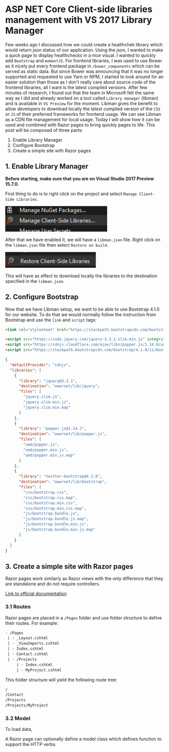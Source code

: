 # ASP NET Core Client-side libraries management with VS 2017 Library Manager

Few weeks ago I discussed how we could create a healthchek library which would return json status of our application. Using the json, I wanted to make a quick page to display healthchecks in a nice visual. I wanted to quickly add `Bootstrap` and `momentJS`. For frontend libraries, I was used to use Bower as it nicely put every frontend package in `/bower_components` which can be served as static data. But since Bower was announcing that it was no longer supported and requested to use Yarn or NPM, I started to look around for an easier solution than those as I don't really care about source code of the frontend libraries, all I want is the latest compiled versions. After few minutes of research, I found out that the team in Microsoft felt the same way as I did and already worked on a tool called `Library manager` (libman) and is available in `VS Preview` for the moment. Libman gives the benefit to allow developers to download locally the latest compiled version of the `CSS` or `JS` of their preferred frameworks for frontend usage. We can see Libman as a CDN file management for local usage. Today I will show how it can be used and combined with Razor pages to bring quickly pages to life. This post will be composed of three parts:

1. Enable Library Manager
2. Configure Bootstrap
3. Create a simple site with Razor pages

## 1. Enable Library Manager

__Before starting, make sure that you are on Visual Studio 2017 Preview 15.7.0.__

First thing to do is to right click on the project and select `Manage Client-Side Libraries`.

![libman_1](https://raw.githubusercontent.com/Kimserey/BlogArchive/master/img/20180511_libman/libman_1.PNG)

After that we have enabled it, we will have a `libman.json` file. Right click on the `libman.json` file then select `Restore on build`. 

![libman_2](https://raw.githubusercontent.com/Kimserey/BlogArchive/master/img/20180511_libman/libman_2.PNG)

This will have as effect to download locally the libraries to the destination specified in the `libman.json`.

## 2. Configure Bootstrap

Now that we have Libman setup, we want to be able to use Bootstrap 4.1.0 for our website. To do that we would normally follow the instruction from Bootstrap and use the `link` and `script` tags:

```html
<link rel="stylesheet" href="https://stackpath.bootstrapcdn.com/bootstrap/4.1.0/css/bootstrap.min.css" integrity="sha384-9gVQ4dYFwwWSjIDZnLEWnxCjeSWFphJiwGPXr1jddIhOegiu1FwO5qRGvFXOdJZ4" crossorigin="anonymous">
```

```html
<script src="https://code.jquery.com/jquery-3.3.1.slim.min.js" integrity="sha384-q8i/X+965DzO0rT7abK41JStQIAqVgRVzpbzo5smXKp4YfRvH+8abtTE1Pi6jizo" crossorigin="anonymous"></script>
<script src="https://cdnjs.cloudflare.com/ajax/libs/popper.js/1.14.0/umd/popper.min.js" integrity="sha384-cs/chFZiN24E4KMATLdqdvsezGxaGsi4hLGOzlXwp5UZB1LY//20VyM2taTB4QvJ" crossorigin="anonymous"></script>
<script src="https://stackpath.bootstrapcdn.com/bootstrap/4.1.0/js/bootstrap.min.js" integrity="sha384-uefMccjFJAIv6A+rW+L4AHf99KvxDjWSu1z9VI8SKNVmz4sk7buKt/6v9KI65qnm" crossorigin="anonymous"></script>
```

```json
{
  "defaultProvider": "cdnjs",
  "libraries": [
    {
      "library": "jquery@3.3.1",
      "destination": "wwwroot/lib/jquery",
      "files": [
        "jquery.slim.js",
        "jquery.slim.min.js",
        "jquery.slim.min.map"
      ]
    },
    {
      "library": "popper.js@1.14.3",
      "destination": "wwwroot/lib/popper.js",
      "files": [
        "umd/popper.js",
        "umd/popper.min.js",
        "umd/popper.min.js.map"
      ]
    },
    {
      "library": "twitter-bootstrap@4.1.0",
      "destination": "wwwroot/lib/bootstrap",
      "files": [
        "css/bootstrap.css",
        "css/bootstrap.css.map",
        "css/bootstrap.min.css",
        "css/bootstrap.min.css.map",
        "js/bootstrap.bundle.js",
        "js/bootstrap.bundle.js.map",
        "js/bootstrap.bundle.min.js",
        "js/bootstrap.bundle.min.js.map"
      ]
    }
  ]
}
```

## 3. Create a simple site with Razor pages

Razor pages work similarly as Razor views with the only difference that they are standalone and do not require controllers.

[Link to official documentation](https://docs.microsoft.com/en-us/aspnet/core/mvc/razor-pages/?view=aspnetcore-2.1&tabs=visual-studio)

### 3.1 Routes

Razor pages are placed in a `/Pages` folder and use folder structure to define their routes. For example:

```txt
- /Pages
 | - _Layout.cshtml
 | - _ViewImports.cshtml
 | - Index.cshtml
 | - Contact.cshtml
 | - /Projects
     | - Index.cshtml
     | - MyProject.cshtml
```

This folder structure will yield the following route tree:

```txt
/
/Contact
/Projects
/Projects/MyProject
```

### 3.2 Model

To load data, 

A Razor page can optionally define a model class which defines function to support the HTTP verbs.